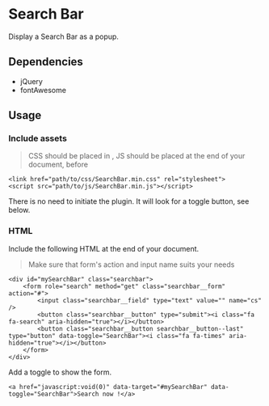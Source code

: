 # Search Bar

Display a Search Bar as a popup.

## Dependencies

 - jQuery
 - fontAwesome

## Usage

### Include assets

> CSS should be placed in <head>, JS should be placed at the end of your document, before </body>

```
<link href="path/to/css/SearchBar.min.css" rel="stylesheet">
<script src="path/to/js/SearchBar.min.js"></script>
```

There is no need to initiate the plugin. It will look for a toggle button, see below.

### HTML

Include the following HTML at the end of your document.

> Make sure that form's action and input name suits your needs

```
<div id="mySearchBar" class="searchbar">
    <form role="search" method="get" class="searchbar__form" action="#">
    	<input class="searchbar__field" type="text" value="" name="cs" />
    	<button class="searchbar__button" type="submit"><i class="fa fa-search" aria-hidden="true"></i></button>
        <button class="searchbar__button searchbar__button--last" type="button" data-toggle="SearchBar"><i class="fa fa-times" aria-hidden="true"></i></button>
	</form>
</div>
```

Add a toggle to show the form.

```
<a href="javascript:void(0)" data-target="#mySearchBar" data-toggle="SearchBar">Search now !</a>
```

